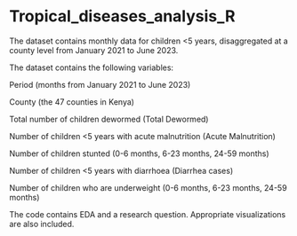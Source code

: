 # Tropical_diseases_analysis_R

The dataset contains monthly data for children <5 years, disaggregated at a county level from January 2021 to June 2023.

The dataset contains the following variables:

Period (months from January 2021 to June 2023)

County (the 47 counties in Kenya)

Total number of children dewormed (Total Dewormed)

Number of children <5 years with acute malnutrition (Acute Malnutrition)

Number of children stunted (0-6 months, 6-23 months, 24-59 months)

Number of children <5 years with diarrhoea (Diarrhea cases)

Number of children who are underweight (0-6 months, 6-23 months, 24-59 months)

The code contains EDA and a research question. Appropriate visualizations are also included.
